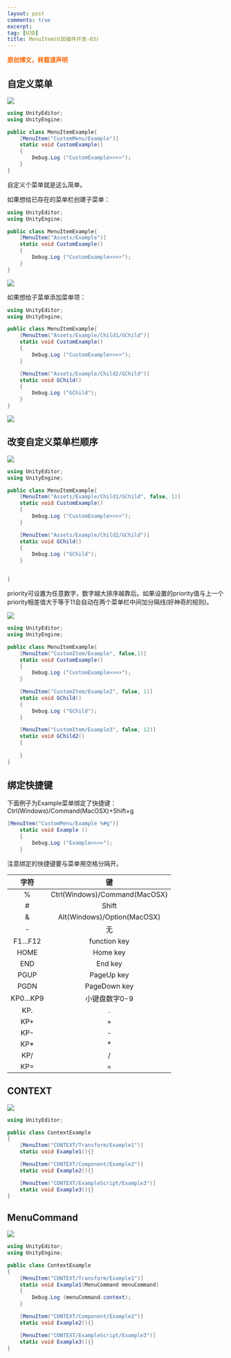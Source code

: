 ```yaml
---
layout: post
comments: true
excerpt:
tag: [U3D]
title: MenuItem(U3D插件开发-03)
---
```


<span style="color: #ff6600;"><strong>原创博文，转载请声明</strong></span>

## 自定义菜单

![](../../images/customMenu.png)

```c#
using UnityEditor;
using UnityEngine;

public class MenuItemExample{
	[MenuItem("CustomMenu/Example")]
	static void CustomExample()
	{
		Debug.Log ("CustomExample>>>>");
	}
}
```

自定义个菜单就是这么简单。

如果想给已存在的菜单栏创建子菜单：

```c#
using UnityEditor;
using UnityEngine;

public class MenuItemExample{
	[MenuItem("Assets/Example")]
	static void CustomExample()
	{
		Debug.Log ("CustomExample>>>>");
	}
}
```

![](../../images/assetMenuExample.png)

如果想给子菜单添加菜单项：

```c#
using UnityEditor;
using UnityEngine;

public class MenuItemExample{
	[MenuItem("Assets/Example/Child1/GChild")]
	static void CustomExample()
	{
		Debug.Log ("CustomExample>>>>");
	}

	[MenuItem("Assets/Example/Child2/GChild")]
	static void GChild()
	{
		Debug.Log ("GChild");
	}
}
```

![](../../images/gchild.png)

## 改变自定义菜单栏顺序

![](../../images/custMenu.png)

```c#
using UnityEditor;
using UnityEngine;

public class MenuItemExample{
	[MenuItem("Assets/Example/Child1/GChild", false, 1)]
	static void CustomExample()
	{
		Debug.Log ("CustomExample>>>>");
	}

	[MenuItem("Assets/Example/Child2/GChild")]
	static void GChild()
	{
		Debug.Log ("GChild");
	}


}
```

priority可设置为任意数字，数字越大排序越靠后。如果设置的priority值与上一个priority相差值大于等于11会自动在两个菜单栏中间加分隔线(好神奇的规则)。

![](../../images/priority.png)

```c#
using UnityEditor;
using UnityEngine;

public class MenuItemExample{
	[MenuItem("CustomItem/Example", false,1)]
	static void CustomExample()
	{
		Debug.Log ("CustomExample>>>>");
	}

	[MenuItem("CustomItem/Example2", false, 1)]
	static void GChild()
	{
		Debug.Log ("GChild");
	}

	[MenuItem("CustomItem/Example3", false, 12)]
	static void GChild2()
	{
		
	}
}
```

## 绑定快捷键

下面例子为Example菜单绑定了快捷键：Ctrl(Windows)/Command(MacOSX)+Shift+g

```c#
[MenuItem("CustomMenu/Example %#g")]
    static void Example ()
    {
        Debug.Log ("Example>>>>");
    }
```

注意绑定的快捷键要与菜单用空格分隔开。

|   字符    |               键               |
| :-----: | :---------------------------: |
|    %    | Ctrl(Windows)/Command(MacOSX) |
|    #    |             Shift             |
|    &    |  Alt(Windows)/Option(MacOSX)  |
|    -    |               无               |
| F1…F12  |         function key          |
|  HOME   |           Home key            |
|   END   |            End key            |
|  PGUP   |          PageUp key           |
|  PGDN   |         PageDown key          |
| KP0…KP9 |           小键盘数字0-9            |
|   KP.   |               .               |
|   KP+   |               +               |
|   KP-   |               -               |
|   KP*   |               *               |
|   KP/   |               /               |
|   KP=   |               =               |

## CONTEXT

![](../../images/ContextExample.png)

```c#
using UnityEditor;

public class ContextExample
{
	[MenuItem("CONTEXT/Transform/Example1")]
	static void Example1(){}

	[MenuItem("CONTEXT/Component/Example2")]
	static void Example2(){}

	[MenuItem("CONTEXT/ExampleScript/Example3")]
	static void Example3(){}
}
```

## MenuCommand

![](../../images/menuCommand.png)

```c#
using UnityEditor;
using UnityEngine;

public class ContextExample
{
	[MenuItem("CONTEXT/Transform/Example1")]
	static void Example1(MenuCommand menuCommand)
	{
		Debug.Log (menuCommand.context);
	}

	[MenuItem("CONTEXT/Component/Example2")]
	static void Example2(){}

	[MenuItem("CONTEXT/ExampleScript/Example3")]
	static void Example3(){}
}
```

